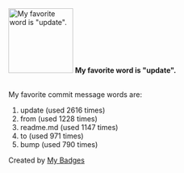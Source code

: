 <img src="https://my-badges.github.io/my-badges/favorite-word.png" alt="My favorite word is &quot;update&quot;." title="My favorite word is &quot;update&quot;." width="128">
<strong>My favorite word is &quot;update&quot;.</strong>
<br><br>

My favorite commit message words are:

1. update (used 2616 times)
2. from (used 1228 times)
3. readme.md (used 1147 times)
4. to (used 971 times)
5. bump (used 790 times)


Created by <a href="https://github.com/my-badges/my-badges">My Badges</a>
